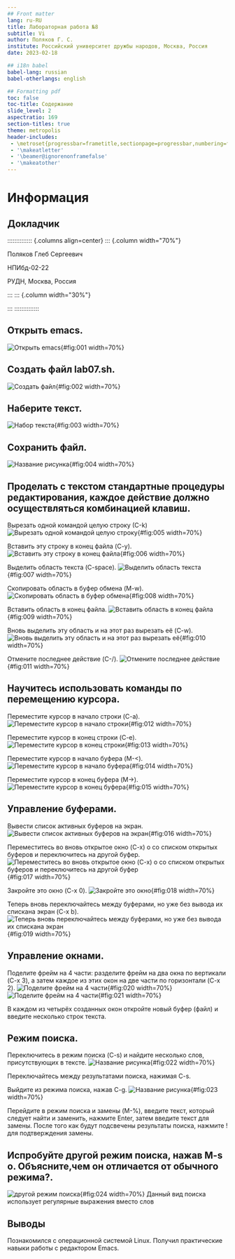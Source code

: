 ```yaml
---
## Front matter
lang: ru-RU
title: Лабораторная работа №8
subtitle: Vi
author: Поляков Г. С.
institute: Российский университет дружбы народов, Москва, Россия
date: 2023-02-18

## i18n babel
babel-lang: russian
babel-otherlangs: english

## Formatting pdf
toc: false
toc-title: Содержание
slide_level: 2
aspectratio: 169
section-titles: true
theme: metropolis
header-includes:
 - \metroset{progressbar=frametitle,sectionpage=progressbar,numbering=fraction}
 - '\makeatletter'
 - '\beamer@ignorenonframefalse'
 - '\makeatother'
---
```


# Информация

## Докладчик

:::::::::::::: {.columns align=center}
::: {.column width="70%"}

  Поляков Глеб Сергеевич
  
  НПИбд-02-22
  
  РУДН, Москва, Россия

:::
::: {.column width="30%"}

:::
::::::::::::::

## Открыть emacs.
![Открыть emacs](image/image_2.png){#fig:001 width=70%}

## Создать файл lab07.sh.
![Создать файл](image/image_3.png){#fig:002 width=70%}

## Наберите текст.
![Набор текста](image/image_4.png){#fig:003 width=70%}

## Сохранить файл.
![Название рисунка](image/image_6.png){#fig:004 width=70%}

## Проделать с текстом стандартные процедуры редактирования, каждое действие должно осуществляться комбинацией клавиш.
	
Вырезать одной командой целую строку (С-k)
		![Вырезать одной командой целую строку](image/image_8.png){#fig:005 width=70%}
	
Вставить эту строку в конец файла (C-y).
		![Вставить эту строку в конец файла](image/image_9.png){#fig:006 width=70%}
	
Выделить область текста (C-space).
		![Выделить область текста](image/image_11.png){#fig:007 width=70%}
	
Скопировать область в буфер обмена (M-w).
		![Скопировать область в буфер обмена](image/image_11.png){#fig:008 width=70%}
	
Вставить область в конец файла.
		![Вставить область в конец файла](image/image_12.png){#fig:009 width=70%}
	
Вновь выделить эту область и на этот раз вырезать её (C-w).
		![Вновь выделить эту область и на этот раз вырезать её](image/image_14.png){#fig:010 width=70%}
	
Отмените последнее действие (C-/).
		![Отмените последнее действие](image/image_15.png){#fig:011 width=70%}

## Научитесь использовать команды по перемещению курсора.
	
Переместите курсор в начало строки (C-a).
		![Переместите курсор в начало строки](image/image_16.png){#fig:012 width=70%}
	
Переместите курсор в конец строки (C-e).
		![Переместите курсор в конец строки](image/image_17.png){#fig:013 width=70%}
	
Переместите курсор в начало буфера (M-<).
		![Переместите курсор в начало буфера](image/image_18.png){#fig:014 width=70%}
	
Переместите курсор в конец буфера (M->).
		![Переместите курсор в конец буфера](image/image_19.png){#fig:015 width=70%}

## Управление буферами.
	
Вывести список активных буферов на экран.
		![Вывести список активных буферов на экран](image/image_20.png){#fig:016 width=70%}
	
Переместитесь во вновь открытое окно (C-x) o со списком открытых буферов и переключитесь на другой буфер.
		![Переместитесь во вновь открытое окно (C-x) o со списком открытых буферов и переключитесь на другой буфер](image/image_21.png){#fig:017 width=70%}
	
Закройте это окно (C-x 0).
		![Закройте это окно](image/image_23.png){#fig:018 width=70%}
	
Теперь вновь переключайтесь между буферами, но уже без вывода их спискана экран (C-x b).
		![Теперь вновь переключайтесь между буферами, но уже без вывода их спискана экран](image/image_24.png){#fig:019 width=70%}

## Управление окнами.
	
Поделите фрейм на 4 части: разделите фрейм на два окна по вертикали (C-x 3), а затем каждое из этих окон на две части по горизонтали (C-x 2).
		![Поделите фрейм на 4 части](image/image_25.png){#fig:020 width=70%}
		![Поделите фрейм на 4 части](image/image_26.png){#fig:021 width=70%}
	
В каждом из четырёх созданных окон откройте новый буфер (файл) и введите несколько строк текста.

## Режим поиска.
	
Переключитесь в режим поиска (C-s) и найдите несколько слов, присутствующих в тексте.
		![Название рисунка](image/image_27.png){#fig:022 width=70%}
	
Переключайтесь между результатами поиска, нажимая C-s.
	
Выйдите из режима поиска, нажав C-g.
		![Название рисунка](image/image_28.png){#fig:023 width=70%}
	
Перейдите в режим поиска и замены (M-%), введите текст, который следует найти и заменить, нажмите Enter, затем введите текст для замены. После того как будут подсвечены результаты поиска, нажмите ! для подтверждения замены.
	
## Испробуйте другой режим поиска, нажав M-s o. Объясните,чем он отличается от обычного режима?.
![другой режим поиска](image/image_29.png){#fig:024 width=70%}
		Данный вид поиска использует регулярные выражения вместо слов


## Выводы

Познакомился с операционной системой Linux. Получил практические навыки работы с редактором Emacs.